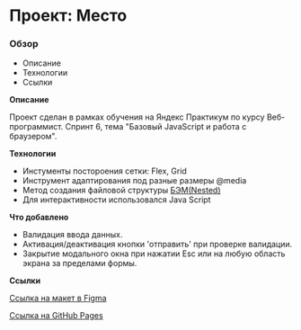 # Проект: Место

### Обзор

* Описание
* Технологии
* Ссылки

**Описание**

Проект сделан в рамках обучения на Яндекс Практикум по курсу Веб-программист. Спринт 6, тема "Базовый JavaScript и работа с браузером".

**Технологии**

* Инстументы постороения сетки: Flex, Grid
* Инструмент адаптирования под разные размеры @media
* Метод создания файловой структуры [БЭМ(Nested)](https://ru.bem.info/methodology/filestructure/#nested)
* Для интерактивности использовался Java Script

**Что добавлено**

* Валидация ввода данных.
* Активация/деактивация кнопки 'отправить' при проверке валидации.
* Закрытие модального окна при нажатии Esc или на любую область экрана за пределами формы.

**Ссылки**

[Ссылка на макет в Figma](https://www.figma.com/file/kRVLKwYG3d1HGLvh7JFWRT/JavaScript.-Sprint-6?node-id=0%3A1)

[Ссылка на GitHub Pages](https://sega16.github.io/mesto/)